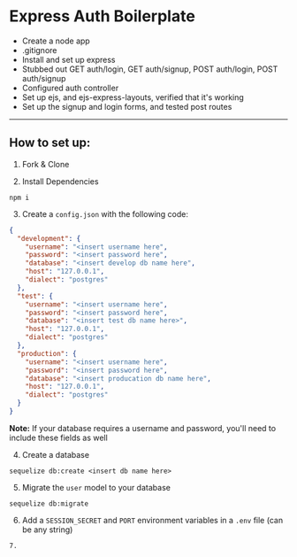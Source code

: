 # Express Auth Boilerplate

* Create a node app
* .gitignore
* Install and set up express
* Stubbed out GET auth/login, GET auth/signup, POST auth/login, POST auth/signup
* Configured auth controller
* Set up ejs, and ejs-express-layouts, verified that it's working
* Set up the signup and login forms, and tested post routes
-------
## How to set up:

1. Fork & Clone

2. Install Dependencies
```
npm i

```
3. Create a `config.json` with the following code: 

```json
{
  "development": {
    "username": "<insert username here",
    "password": "<insert password here",
    "database": "<insert develop db name here",
    "host": "127.0.0.1",
    "dialect": "postgres"
  },
  "test": {
    "username": "<insert username here",
    "password": "<insert password here",
    "database": "<insert test db name here>",
    "host": "127.0.0.1",
    "dialect": "postgres"
  },
  "production": {
    "username": "<insert username here",
    "password": "<insert password here",
    "database": "<insert producation db name here",
    "host": "127.0.0.1",
    "dialect": "postgres"
  }
}
```
**Note:** If your database requires a username and password, you'll need to include these fields as well


4. Create a database
```
sequelize db:create <insert db name here>

```

5. Migrate the `user` model to your database
```
sequelize db:migrate

```

6. Add a `SESSION_SECRET` and `PORT` environment variables in a `.env` file (can be any string)

```
7. 
